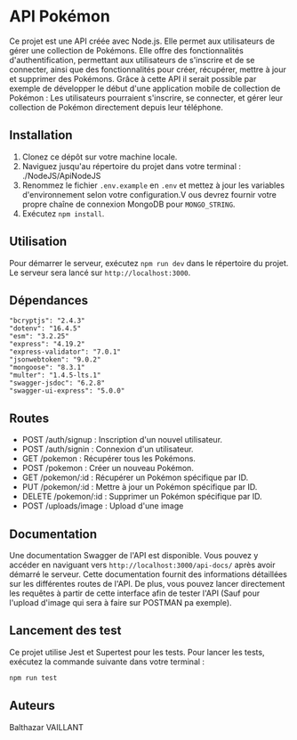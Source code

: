 # API Pokémon

Ce projet est une API créée avec Node.js. Elle permet aux utilisateurs de gérer une collection de Pokémons. Elle offre des fonctionnalités d'authentification, permettant aux utilisateurs de s'inscrire et de se connecter, ainsi que des fonctionnalités pour créer, récupérer, mettre à jour et supprimer des Pokémons.
Grâce à cette API il serait possible par exemple de développer le début d'une application mobile de collection de Pokémon : Les utilisateurs pourraient s'inscrire, se connecter, et gérer leur collection de Pokémon directement depuis leur téléphone.

## Installation

1. Clonez ce dépôt sur votre machine locale.
2. Naviguez jusqu'au répertoire du projet dans votre terminal : ./NodeJS/ApiNodeJS
3. Renommez le fichier `.env.example` en `.env` et mettez à jour les variables d'environnement selon votre configuration.V ous devrez fournir votre propre chaîne de connexion MongoDB pour `MONGO_STRING`.
4. Exécutez `npm install`.

## Utilisation

Pour démarrer le serveur, exécutez `npm run dev` dans le répertoire du projet. Le serveur sera lancé sur `http://localhost:3000`.

## Dépendances
    "bcryptjs": "2.4.3"
    "dotenv": "16.4.5"
    "esm": "3.2.25"
    "express": "4.19.2"
    "express-validator": "7.0.1"
    "jsonwebtoken": "9.0.2"
    "mongoose": "8.3.1"
    "multer": "1.4.5-lts.1"
    "swagger-jsdoc": "6.2.8"
    "swagger-ui-express": "5.0.0"

## Routes

- POST /auth/signup : Inscription d'un nouvel utilisateur.
- POST /auth/signin : Connexion d'un utilisateur.
- GET /pokemon : Récupérer tous les Pokémons.
- POST /pokemon : Créer un nouveau Pokémon.
- GET /pokemon/:id : Récupérer un Pokémon spécifique par ID.
- PUT /pokemon/:id : Mettre à jour un Pokémon spécifique par ID.
- DELETE /pokemon/:id : Supprimer un Pokémon spécifique par ID.
- POST /uploads/image : Upload d'une image

## Documentation

Une documentation Swagger de l'API est disponible. Vous pouvez y accéder en naviguant vers `http://localhost:3000/api-docs/` après avoir démarré le serveur. Cette documentation fournit des informations détaillées sur les différentes routes de l'API. De plus, vous pouvez lancer directement les requêtes à partir de cette interface afin de tester l'API (Sauf pour l'upload d'image qui sera à faire sur POSTMAN pa exemple).

## Lancement des test

Ce projet utilise Jest et Supertest pour les tests. Pour lancer les tests, exécutez la commande suivante dans votre terminal :

```bash
npm run test
```
## Auteurs

Balthazar VAILLANT
